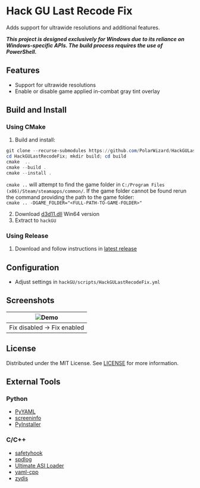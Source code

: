 # Hack GU Last Recode Fix
Adds support for ultrawide resolutions and additional features.

***This project is designed exclusively for Windows due to its reliance on Windows-specific APIs. The build process requires the use of PowerShell.***

## Features
- Support for ultrawide resolutions
- Enable or disable game applied in-combat gray tint overlay

## Build and Install
### Using CMake
1. Build and install:
```ps1
git clone --recurse-submodules https://github.com/PolarWizard/HackGULastRecodeFix.git
cd HackGULastRecodeFix; mkdir build; cd build
cmake  ..
cmake --build .
cmake --install .
```
`cmake ..` will attempt to find the game folder in `C:/Program Files (x86)/Steam/steamapps/common/`. If the game folder cannot be found rerun the command providing the path to the game folder:<br>`cmake .. -DGAME_FOLDER="<FULL-PATH-TO-GAME-FOLDER>"`

2. Download [d3d11.dll](https://github.com/ThirteenAG/Ultimate-ASI-Loader/releases) Win64 version
3. Extract to `hackGU`

### Using Release
1. Download and follow instructions in [latest release](https://github.com/PolarWizard/HackGULastRecodeFix/releases)

## Configuration
- Adjust settings in `hackGU/scripts/HackGULastRecodeFix.yml`

## Screenshots
| ![Demo](images/HackGULastRecodeFix_1.gif) |
| :-: |
| Fix disabled → Fix enabled |

## License
Distributed under the MIT License. See [LICENSE](LICENSE) for more information.

## External Tools

### Python
- [PyYAML](https://github.com/yaml/pyyaml)
- [screeninfo](https://github.com/rr-/screeninfo)
- [PyInstaller](https://github.com/pyinstaller/pyinstaller)

### C/C++
- [safetyhook](https://github.com/cursey/safetyhook)
- [spdlog](https://github.com/gabime/spdlog)
- [Ultimate ASI Loader](https://github.com/ThirteenAG/Ultimate-ASI-Loader)
- [yaml-cpp](https://github.com/jbeder/yaml-cpp)
- [zydis](https://github.com/zyantific/zydis)
